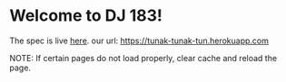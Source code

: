 Welcome to DJ 183!
=========================

The spec is live [here](https://eecs183.github.io/dj183/).
our url: https://tunak-tunak-tun.herokuapp.com

NOTE: If certain pages do not load properly, clear cache and reload the page.
